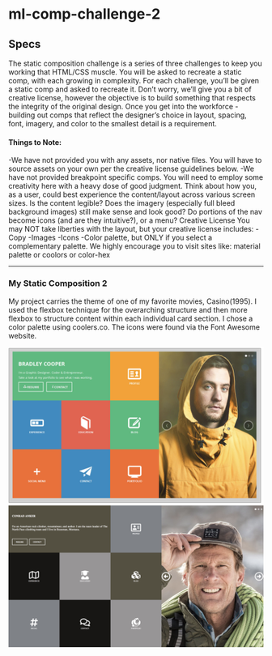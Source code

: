# ml-comp-challenge-2

## Specs

The static composition challenge is a series of three challenges to keep you working that HTML/CSS muscle. You will be asked to recreate a static comp, with each growing in complexity. For each challenge, you’ll be given a static comp and asked to recreate it. Don’t worry, we’ll give you a bit of creative license, however the objective is to build something that respects the integrity of the original design. Once you get into the workforce - building out comps that reflect the designer’s choice in layout, spacing, font, imagery, and color to the smallest detail is a requirement.

#### Things to Note:
-We have not provided you with any assets, nor native files. You will have to source assets on your own per the creative license guidelines below.
-We have not provided breakpoint specific comps. You will need to employ some creativity here with a heavy dose of good judgment. Think about how you, as a user, could best experience the content/layout across various screen sizes. Is the content legible? Does the imagery (especially full bleed background images) still make sense and look good? Do portions of the nav become icons (and are they intuitive?), or a menu?
Creative License
You may NOT take liberties with the layout, but your creative license includes:
-Copy
-Images
-Icons
-Color palette, but ONLY if you select a complementary 
 palette. We highly encourage you to visit sites like: material palette or coolors or color-hex
 
------------------------------------------------------------
### My Static Composition 2

My project carries the theme of one of my favorite movies, Casino(1995). I used the flexbox technique for the overarching structure and then more flexbox to structure content within each individual card section. I chose a color palette using coolers.co. The icons were found via the Font Awesome website.

![alt text](https://github.com/michaelyons/ml-comp-challenge-1/blob/master/Screen%20Shot%202018-05-22%20at%206.41.59%20AM.png)
![alt text](https://github.com/michaelyons/ml-comp-challenge-1/blob/master/Screen%20Shot%202018-05-22%20at%207.15.38%20AM.png)
